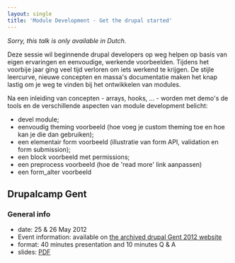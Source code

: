 ```yaml
---
layout: single
title: 'Module Development - Get the drupal started'
---
```


*Sorry, this talk is only available in Dutch.*

Deze sessie wil beginnende drupal developers op weg helpen op basis van eigen ervaringen en eenvoudige, werkende voorbeelden. Tijdens het voorbije jaar ging veel tijd verloren om iets werkend te krijgen. De stijle leercurve, nieuwe concepten en massa's documentatie maken het knap lastig om je weg te vinden bij het ontwikkelen van modules.

Na een inleiding van concepten - arrays, hooks, ... - worden met demo's de tools en de verschillende aspecten van module development belicht:

* devel module;
* eenvoudig theming voorbeeld (hoe voeg je custom theming toe en hoe kan je die dan gebruiken);
* een elementair form voorbeeld (illustratie van form API, validation en form submission);
* een block voorbeeld met permissions;
* een preprocess voorbeeld (hoe de 'read more' link aanpassen)
* een form_alter voorbeeld

## Drupalcamp Gent

### General info
* date: 25 & 26 May 2012
* Event information: available on [the archived drupal Gent 2012 website](http://gent2012.drupalcamp.be/gent_2012/ghent2012.drupalcamp.be/nl.html)
* format: 40 minutes presentation and 10 minutes Q & A
* slides: [PDF](/assets/talks/module-development-get-the-drupal-started/dcg2012.pdf)
